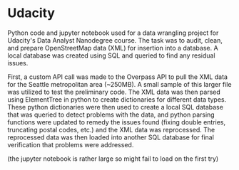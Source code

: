 # Udacity

Python code and jupyter notebook used for a data wrangling project for Udacity's Data Analyst Nanodegree course. The task was to audit, clean, and prepare OpenStreetMap data (XML) for insertion into a database. A local database was created using SQL and queried to find any residual issues.

First, a custom API call was made to the Overpass API to pull the XML data for the Seattle metropolitan area (~250MB). A small sample of this larger file was utilized to test the preliminary code. The XML data was then parsed using ElementTree in python to create dictionaries for different data types. These python dictionaries were then used to create a local SQL database that was queried to detect problems with the data, and python parsing functions were updated to remedy the issues found (fixing double entries, truncating postal codes, etc.) and the XML data was reprocessed. The reprocessed data was then loaded into another SQL database for final verification that problems were addressed.

(the jupyter notebook is rather large so might fail to load on the first try)
